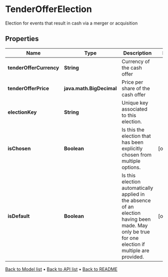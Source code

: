 

# TenderOfferElection

Election for events that result in cash via a merger or acquisition

## Properties

| Name | Type | Description | Notes |
|------------ | ------------- | ------------- | -------------|
|**tenderOfferCurrency** | **String** | Currency of the cash offer |  |
|**tenderOfferPrice** | **java.math.BigDecimal** | Price per share of the cash offer |  |
|**electionKey** | **String** | Unique key associated to this election. |  |
|**isChosen** | **Boolean** | Is this the election that has been explicitly chosen from multiple options. |  [optional] |
|**isDefault** | **Boolean** | Is this election automatically applied in the absence of an election having been made. May only be true for one election if multiple are provided. |  [optional] |



[Back to Model list](../README.md#documentation-for-models) &#8226; [Back to API list](../README.md#documentation-for-api-endpoints) &#8226; [Back to README](../README.md)


